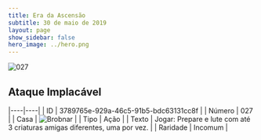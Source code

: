 ```yaml
---
title: Era da Ascensão
subtitle: 30 de maio de 2019
layout: page
show_sidebar: false
hero_image: ../hero.png
---
```


![027](https://cdn.keyforgegame.com/media/card_front/pt/435_027_RWQQVPR7H47G_pt.png)

## Ataque Implacável

|----|----|
| ID | 3789765e-929a-46c5-91b5-bdc63131cc8f |
| Número | 027 |
| Casa | ![Brobnar](https://archonarcana.com/images/thumb/e/e0/Brobnar.png/22px-Brobnar.png "Brobnar") |
| Tipo | Ação |
| Texto | Jogar: Prepare e lute com  até 3 criaturas amigas diferentes,  uma por vez. |
| Raridade | Incomum |
